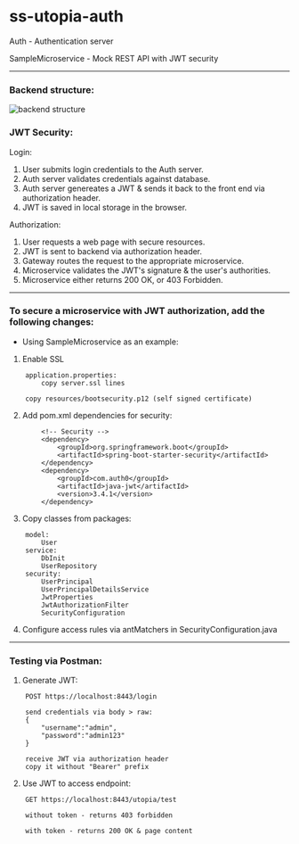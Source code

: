 # ss-utopia-auth

Auth - Authentication server

SampleMicroservice - Mock REST API with JWT security

---

### Backend structure:

![backend structure](https://user-images.githubusercontent.com/87076278/132757004-6ece1fee-49f0-4b27-8210-9d946f25df22.png)


### JWT Security:

Login:
1. User submits login credentials to the Auth server.
2. Auth server validates credentials against database.
3. Auth server genereates a JWT & sends it back to the front end via authorization header.
4. JWT is saved in local storage in the browser.

Authorization:
1. User requests a web page with secure resources.
2. JWT is sent to backend via authorization header.
3. Gateway routes the request to the appropriate microservice.
4. Microservice validates the JWT's signature & the user's authorities.
5. Microservice either returns 200 OK, or 403 Forbidden.


---

### To secure a microservice with JWT authorization, add the following changes:

- Using SampleMicroservice as an example:

1. Enable SSL
```
	application.properties:
		copy server.ssl lines

	copy resources/bootsecurity.p12 (self signed certificate)
```

2. Add pom.xml dependencies for security:
```
        <!-- Security -->
        <dependency>
            <groupId>org.springframework.boot</groupId>
            <artifactId>spring-boot-starter-security</artifactId>
        </dependency>
        <dependency>
            <groupId>com.auth0</groupId>
            <artifactId>java-jwt</artifactId>
            <version>3.4.1</version>
        </dependency>
```

3. Copy classes from packages:
```
	model:
		User
	service:
		DbInit
		UserRepository
	security:
		UserPrincipal
		UserPrincipalDetailsService
		JwtProperties
		JwtAuthorizationFilter
		SecurityConfiguration
```

4. Configure access rules via antMatchers in SecurityConfiguration.java

---

### Testing via Postman:


1. Generate JWT:
```
	POST https://localhost:8443/login

	send credentials via body > raw:
	{
	    "username":"admin",
	    "password":"admin123"
	}

	receive JWT via authorization header
	copy it without "Bearer" prefix
```

2. Use JWT to access endpoint:
```
	GET https://localhost:8443/utopia/test

	without token - returns 403 forbidden

	with token - returns 200 OK & page content

```

